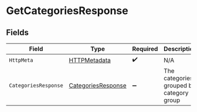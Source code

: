 # GetCategoriesResponse


## Fields

| Field                                                               | Type                                                                | Required                                                            | Description                                                         |
| ------------------------------------------------------------------- | ------------------------------------------------------------------- | ------------------------------------------------------------------- | ------------------------------------------------------------------- |
| `HttpMeta`                                                          | [HTTPMetadata](../../Models/Components/HTTPMetadata.md)             | :heavy_check_mark:                                                  | N/A                                                                 |
| `CategoriesResponse`                                                | [CategoriesResponse](../../Models/Components/CategoriesResponse.md) | :heavy_minus_sign:                                                  | The categories grouped by category group                            |